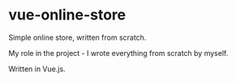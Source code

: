 # vue-online-store
Simple online store, written from scratch.

My role in the project - I wrote everything from scratch by myself.

Written in Vue.js.
